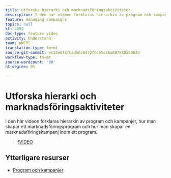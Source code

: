 ```yaml
---
title: Utforska hierarki och marknadsföringsaktiviteter
description: I den här videon förklaras hierarkin av program och kampanjer i Adobe Campaign Standard (ACS), hur man skapar ett marknadsföringsprogram och hur man skapar en marknadsföringskampanj inom ett program.
feature: managing campaigns
topics: null
kt: 3892
doc-type: feature video
activity: Understand
team: WWFRE
translation-type: tm+mt
source-git-commit: ec12edfcfb8d56c8472fdc55c16a087880a5063d
workflow-type: tm+mt
source-wordcount: '80'
ht-degree: 0%

---
```



# Utforska hierarki och marknadsföringsaktiviteter

I den här videon förklaras hierarkin av program och kampanjer, hur man skapar ett marknadsföringsprogram och hur man skapar en marknadsföringskampanj inom ett program.

>[!VIDEO](https://video.tv.adobe.com/v/18465?quality=12)

## Ytterligare resurser

* [Program och kampanjer](https://docs.adobe.com/content/help/en/campaign-standard/using/getting-started/marketing-plans/programs-and-campaigns.html)
